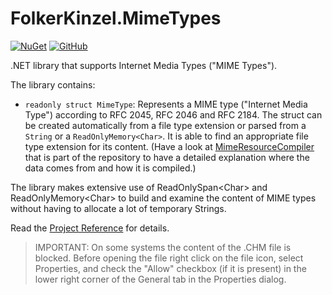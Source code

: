 # FolkerKinzel.MimeTypes
[![NuGet](https://img.shields.io/nuget/v/FolkerKinzel.MimeTypes)](https://www.nuget.org/packages/FolkerKinzel.MimeTypes/)
[![GitHub](https://img.shields.io/github/license/FolkerKinzel/MimeTypes)](https://github.com/FolkerKinzel/MimeTypes/blob/master/LICENSE)

.NET library that supports Internet Media Types ("MIME Types").

The library contains:
* `readonly struct MimeType`: Represents a MIME type ("Internet Media Type") according 
to RFC 2045, RFC 2046 and RFC 2184. The struct can be created automatically from a file type 
extension or parsed from a `String` or a `ReadOnlyMemory<Char>`. It is 
able to find an appropriate file type extension for its content. (Have a look at
 [MimeResourceCompiler](https://github.com/FolkerKinzel/MimeTypes/blob/master/src/MimeResourceCompiler/Program.cs) that is part of the repository to
have a detailed explanation where the data comes from and how it is compiled.)

The library makes extensive use of ReadOnlySpan&lt;Char&gt; and ReadOnlyMemory&lt;Char&gt; to build and examine the 
content of MIME types without having to allocate a lot of temporary Strings.

Read the [Project Reference](https://github.com/FolkerKinzel/MimeTypes/blob/master/ProjectReference/1.0.0-alpha.1/FolkerKinzel.MimeTypes.Reference.en.chm) for details.

> IMPORTANT: On some systems the content of the .CHM file is blocked. Before opening the file right click on the file icon, select Properties, and check the "Allow" checkbox (if it is present) in the lower right corner of the General tab in the Properties dialog.
